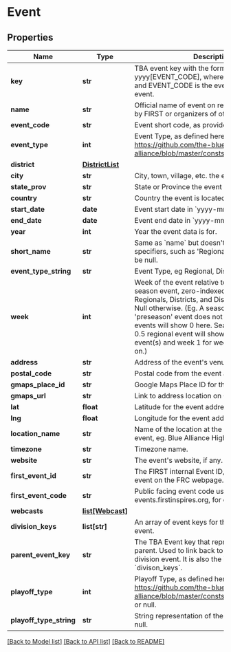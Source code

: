# Event

## Properties
Name | Type | Description | Notes
------------ | ------------- | ------------- | -------------
**key** | **str** | TBA event key with the format yyyy[EVENT_CODE], where yyyy is the year, and EVENT_CODE is the event code of the event. | 
**name** | **str** | Official name of event on record either provided by FIRST or organizers of offseason event. | 
**event_code** | **str** | Event short code, as provided by FIRST. | 
**event_type** | **int** | Event Type, as defined here: https://github.com/the-blue-alliance/the-blue-alliance/blob/master/consts/event_type.py#L2 | 
**district** | [**DistrictList**](DistrictList.md) |  | [optional] 
**city** | **str** | City, town, village, etc. the event is located in. | [optional] 
**state_prov** | **str** | State or Province the event is located in. | [optional] 
**country** | **str** | Country the event is located in. | [optional] 
**start_date** | **date** | Event start date in &#x60;yyyy-mm-dd&#x60; format. | 
**end_date** | **date** | Event end date in &#x60;yyyy-mm-dd&#x60; format. | 
**year** | **int** | Year the event data is for. | 
**short_name** | **str** | Same as &#x60;name&#x60; but doesn&#39;t include event specifiers, such as &#39;Regional&#39; or &#39;District&#39;. May be null. | [optional] 
**event_type_string** | **str** | Event Type, eg Regional, District, or Offseason. | 
**week** | **int** | Week of the event relative to the first official season event, zero-indexed. Only valid for Regionals, Districts, and District Championships. Null otherwise. (Eg. A season with a week 0 &#39;preseason&#39; event does not count, and week 1 events will show 0 here. Seasons with a week 0.5 regional event will show week 0 for those event(s) and week 1 for week 1 events and so on.) | [optional] 
**address** | **str** | Address of the event&#39;s venue, if available. | [optional] 
**postal_code** | **str** | Postal code from the event address. | [optional] 
**gmaps_place_id** | **str** | Google Maps Place ID for the event address. | [optional] 
**gmaps_url** | **str** | Link to address location on Google Maps. | [optional] 
**lat** | **float** | Latitude for the event address. | [optional] 
**lng** | **float** | Longitude for the event address. | [optional] 
**location_name** | **str** | Name of the location at the address for the event, eg. Blue Alliance High School. | [optional] 
**timezone** | **str** | Timezone name. | [optional] 
**website** | **str** | The event&#39;s website, if any. | [optional] 
**first_event_id** | **str** | The FIRST internal Event ID, used to link to the event on the FRC webpage. | [optional] 
**first_event_code** | **str** | Public facing event code used by FIRST (on frc-events.firstinspires.org, for example) | [optional] 
**webcasts** | [**list[Webcast]**](Webcast.md) |  | [optional] 
**division_keys** | **list[str]** | An array of event keys for the divisions at this event. | [optional] 
**parent_event_key** | **str** | The TBA Event key that represents the event&#39;s parent. Used to link back to the event from a division event. It is also the inverse relation of &#x60;divison_keys&#x60;. | [optional] 
**playoff_type** | **int** | Playoff Type, as defined here: https://github.com/the-blue-alliance/the-blue-alliance/blob/master/consts/playoff_type.py#L4, or null. | [optional] 
**playoff_type_string** | **str** | String representation of the &#x60;playoff_type&#x60;, or null. | [optional] 

[[Back to Model list]](../README.md#documentation-for-models) [[Back to API list]](../README.md#documentation-for-api-endpoints) [[Back to README]](../README.md)



